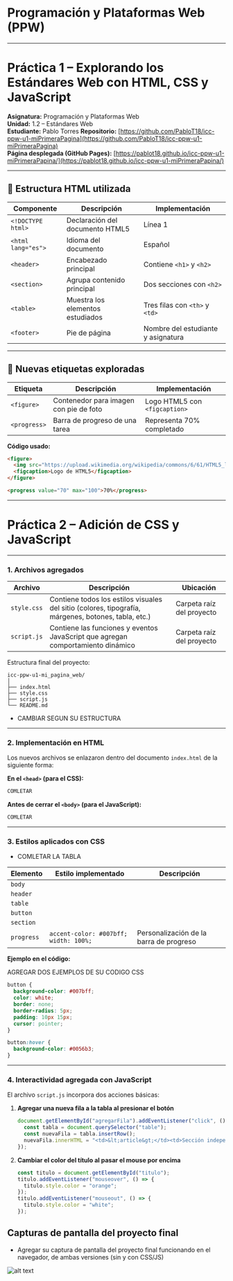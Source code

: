 
# Programación y Plataformas Web (PPW)

---

#  Práctica 1 – Explorando los Estándares Web con HTML, CSS y JavaScript

**Asignatura:** Programación y Plataformas Web  
**Unidad:** 1.2 – Estándares Web  
**Estudiante:** Pablo Torres
**Repositorio:** [https://github.com/PabloT18/icc-ppw-u1-miPrimeraPagina](https://github.com/PabloT18/icc-ppw-u1-miPrimeraPagina)  
**Página desplegada (GitHub Pages):** [https://pablot18.github.io/icc-ppw-u1-miPrimeraPapina/](https://pablot18.github.io/icc-ppw-u1-miPrimeraPapina/)  

---

## 🧱 Estructura HTML utilizada

| Componente | Descripción | Implementación |
|-------------|--------------|----------------|
| `<!DOCTYPE html>` | Declaración del documento HTML5 | Línea 1 |
| `<html lang="es">` | Idioma del documento | Español |
| `<header>` | Encabezado principal | Contiene `<h1>` y `<h2>` |
| `<section>` | Agrupa contenido principal | Dos secciones con `<h2>` |
| `<table>` | Muestra los elementos estudiados | Tres filas con `<th>` y `<td>` |
| `<footer>` | Pie de página | Nombre del estudiante y asignatura |

---

## 🧩 Nuevas etiquetas exploradas

| Etiqueta | Descripción | Implementación |
|-----------|--------------|----------------|
| `<figure>` | Contenedor para imagen con pie de foto | Logo HTML5 con `<figcaption>` |
| `<progress>` | Barra de progreso de una tarea | Representa 70% completado |

**Código usado:**
```html
<figure>
  <img src="https://upload.wikimedia.org/wikipedia/commons/6/61/HTML5_logo_and_wordmark.svg" alt="Logo HTML5">
  <figcaption>Logo de HTML5</figcaption>
</figure>

<progress value="70" max="100">70%</progress>
```


---

#  Práctica 2 – Adición de CSS y JavaScript
---

### 1. Archivos agregados

| Archivo     | Descripción                                                                                         | Ubicación                 |
| ----------- | --------------------------------------------------------------------------------------------------- | ------------------------- |
| `style.css` | Contiene todos los estilos visuales del sitio (colores, tipografía, márgenes, botones, tabla, etc.) | Carpeta raíz del proyecto |
| `script.js` | Contiene las funciones y eventos JavaScript que agregan comportamiento dinámico                     | Carpeta raíz del proyecto |

Estructura final del proyecto:

```
icc-ppw-u1-mi_pagina_web/
│
├── index.html
├── style.css
├── script.js
└── README.md
```

 * CAMBIAR SEGUN SU ESTRUCTURA

---

### 2. Implementación en HTML

Los nuevos archivos se enlazaron dentro del documento `index.html` de la siguiente forma:

**En el `<head>` (para el CSS):**

```html
COMLETAR
```

**Antes de cerrar el `<body>` (para el JavaScript):**

```html
COMLETAR
```

---

### 3. Estilos aplicados con CSS

* COMLETAR LA TABLA

| Elemento                    | Estilo implementado                                            | Descripción                             |
| --------------------------- | -------------------------------------------------------------- | --------------------------------------- |
| `body`                      |         |         |
| `header`                    | |
| `table`                     |                              |                  |
| `button`                    |                                   |   |
| `section`                   |                                        |          |
| `progress`                  | `accent-color: #007bff; width: 100%;`                          | Personalización de la barra de progreso |


**Ejemplo en el código:**

AGREGAR DOS EJEMPLOS DE SU CODIGO CSS

```css
button {
  background-color: #007bff;
  color: white;
  border: none;
  border-radius: 5px;
  padding: 10px 15px;
  cursor: pointer;
}

button:hover {
  background-color: #0056b3;
}
```

---

###  4. Interactividad agregada con JavaScript

El archivo `script.js` incorpora dos acciones básicas:

1. **Agregar una nueva fila a la tabla al presionar el botón**

   ```javascript
   document.getElementById("agregarFila").addEventListener("click", () => {
     const tabla = document.querySelector("table");
     const nuevaFila = tabla.insertRow();
     nuevaFila.innerHTML = "<td>&lt;article&gt;</td><td>Sección independiente del contenido</td>";
   });
   ```

2. **Cambiar el color del título al pasar el mouse por encima**

   ```javascript
   const titulo = document.getElementById("titulo");
   titulo.addEventListener("mouseover", () => {
     titulo.style.color = "orange";
   });
   titulo.addEventListener("mouseout", () => {
     titulo.style.color = "white";
   });
   ```


## Capturas de pantalla del proyecto final

* Agregar su captura de pantalla del proyecto final funcionando en el navegador, de ambas versiones (sin y con CSS/JS)

![alt text](<Captura de pantalla 2025-10-14 a la(s) 3.35.33 p. m..png>)